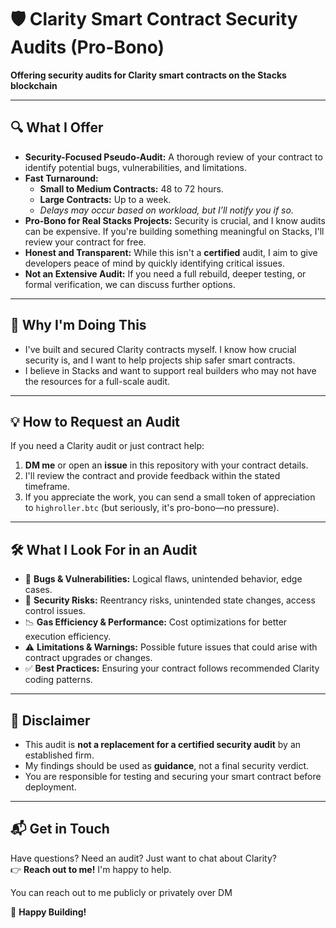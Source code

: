 # 🛡️ Clarity Smart Contract Security Audits (Pro-Bono)

**Offering security audits for Clarity smart contracts on the Stacks blockchain**  

---

## 🔍 What I Offer  
- **Security-Focused Pseudo-Audit:** A thorough review of your contract to identify potential bugs, vulnerabilities, and limitations.  
- **Fast Turnaround:**  
  - **Small to Medium Contracts:** 48 to 72 hours.  
  - **Large Contracts:** Up to a week.  
  - *Delays may occur based on workload, but I’ll notify you if so.*  
- **Pro-Bono for Real Stacks Projects:** Security is crucial, and I know audits can be expensive. If you're building something meaningful on Stacks, I'll review your contract for free.  
- **Honest and Transparent:** While this isn't a **certified** audit, I aim to give developers peace of mind by quickly identifying critical issues.  
- **Not an Extensive Audit:** If you need a full rebuild, deeper testing, or formal verification, we can discuss further options.  

---

## 🚀 Why I'm Doing This  
- I've built and secured Clarity contracts myself. I know how crucial security is, and I want to help projects ship safer smart contracts.  
- I believe in Stacks and want to support real builders who may not have the resources for a full-scale audit.  

---

## 💡 How to Request an Audit  
If you need a Clarity audit or just contract help:  
1. **DM me** or open an **issue** in this repository with your contract details.  
2. I'll review the contract and provide feedback within the stated timeframe.  
3. If you appreciate the work, you can send a small token of appreciation to `highroller.btc` (but seriously, it's pro-bono—no pressure).  

---

## 🛠 What I Look For in an Audit  
- 🐞 **Bugs & Vulnerabilities:** Logical flaws, unintended behavior, edge cases.  
- 🔐 **Security Risks:** Reentrancy risks, unintended state changes, access control issues.  
- 📉 **Gas Efficiency & Performance:** Cost optimizations for better execution efficiency.  
- ⚠️ **Limitations & Warnings:** Possible future issues that could arise with contract upgrades or changes.  
- ✅ **Best Practices:** Ensuring your contract follows recommended Clarity coding patterns.  

---

## 📌 Disclaimer  
- This audit is **not a replacement for a certified security audit** by an established firm.  
- My findings should be used as **guidance**, not a final security verdict.  
- You are responsible for testing and securing your smart contract before deployment.  

---

## 📬 Get in Touch  
Have questions? Need an audit? Just want to chat about Clarity?  
👉 **Reach out to me!** I'm happy to help.

You can reach out to me publicly or privately over DM   

🚀 **Happy Building!**  

